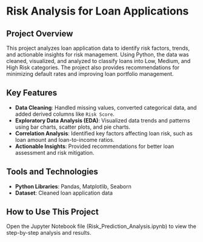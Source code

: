 # Risk Analysis for Loan Applications

## Project Overview
This project analyzes loan application data to identify risk factors, trends, and actionable insights for risk management. Using Python, the data was cleaned, visualized, and analyzed to classify loans into Low, Medium, and High Risk categories. The project also provides recommendations for minimizing default rates and improving loan portfolio management.

## Key Features
- **Data Cleaning**: Handled missing values, converted categorical data, and added derived columns like `Risk Score`.
- **Exploratory Data Analysis (EDA)**: Visualized data trends and patterns using bar charts, scatter plots, and pie charts.
- **Correlation Analysis**: Identified key factors affecting loan risk, such as loan amount and loan-to-income ratios.
- **Actionable Insights**: Provided recommendations for better loan assessment and risk mitigation.

## Tools and Technologies
- **Python Libraries**: Pandas, Matplotlib, Seaborn
- **Dataset**: Cleaned loan application data

## How to Use This Project
Open the Jupyter Notebook file (Risk_Prediction_Analysis.ipynb) to view the step-by-step analysis and results.
